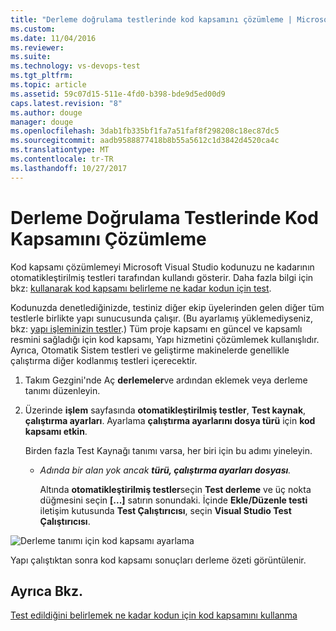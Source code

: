 ```yaml
---
title: "Derleme doğrulama testlerinde kod kapsamını çözümleme | Microsoft Docs"
ms.custom: 
ms.date: 11/04/2016
ms.reviewer: 
ms.suite: 
ms.technology: vs-devops-test
ms.tgt_pltfrm: 
ms.topic: article
ms.assetid: 59c07d15-511e-4fd0-b398-bde9d5ed00d9
caps.latest.revision: "8"
ms.author: douge
manager: douge
ms.openlocfilehash: 3dab1fb335bf1fa7a51faf8f298208c18ec87dc5
ms.sourcegitcommit: aadb9588877418b8b55a5612c1d3842d4520ca4c
ms.translationtype: MT
ms.contentlocale: tr-TR
ms.lasthandoff: 10/27/2017
---
```

# <a name="analyzing-code-coverage-in-build-verification-tests"></a>Derleme Doğrulama Testlerinde Kod Kapsamını Çözümleme
Kod kapsamı çözümlemeyi Microsoft Visual Studio kodunuzu ne kadarının otomatikleştirilmiş testleri tarafından kullandı gösterir. Daha fazla bilgi için bkz: [kullanarak kod kapsamı belirleme ne kadar kodun için test](../test/using-code-coverage-to-determine-how-much-code-is-being-tested.md).  
  
 Kodunuzda denetlediğinizde, testiniz diğer ekip üyelerinden gelen diğer tüm testlerle birlikte yapı sunucusunda çalışır. (Bu ayarlamış yüklemediyseniz, bkz: [yapı işleminizin testler](http://msdn.microsoft.com/Library/d05743a1-c5cf-447e-bed9-bed3cb595e38).) Tüm proje kapsamı en güncel ve kapsamlı resmini sağladığı için kod kapsamı, Yapı hizmetini çözümlemek kullanışlıdır. Ayrıca, Otomatik Sistem testleri ve geliştirme makinelerde genellikle çalıştırma diğer kodlanmış testleri içerecektir.  
  
1.  Takım Gezgini'nde Aç **derlemeler**ve ardından eklemek veya derleme tanımı düzenleyin.  
  
2.  Üzerinde **işlem** sayfasında **otomatikleştirilmiş testler**, **Test kaynak**, **çalıştırma ayarları**. Ayarlama **çalıştırma ayarlarını dosya türü** için **kod kapsamı etkin**.  
  
     Birden fazla Test Kaynağı tanımı varsa, her biri için bu adımı yineleyin.  
  
    -   *Adında bir alan yok ancak **türü, çalıştırma ayarları dosyası**.*  
  
         Altında **otomatikleştirilmiş testler**seçin **Test derleme** ve üç nokta düğmesini seçin **[...]**  satırın sonundaki. İçinde **Ekle/Düzenle testi** iletişim kutusunda **Test Çalıştırıcısı**, seçin **Visual Studio Test Çalıştırıcısı**.  
  
 ![Derleme tanımı için kod kapsamı ayarlama](../test/media/codecoverage-plaincc.png "CodeCoverage plainCC")  
  
 Yapı çalıştıktan sonra kod kapsamı sonuçları derleme özeti görüntülenir.  
  
## <a name="see-also"></a>Ayrıca Bkz.  
 [Test edildiğini belirlemek ne kadar kodun için kod kapsamını kullanma](../test/using-code-coverage-to-determine-how-much-code-is-being-tested.md)
